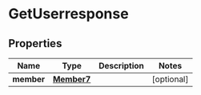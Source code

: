 

# GetUserresponse


## Properties

| Name | Type | Description | Notes |
|------------ | ------------- | ------------- | -------------|
|**member** | [**Member7**](Member7.md) |  |  [optional] |



